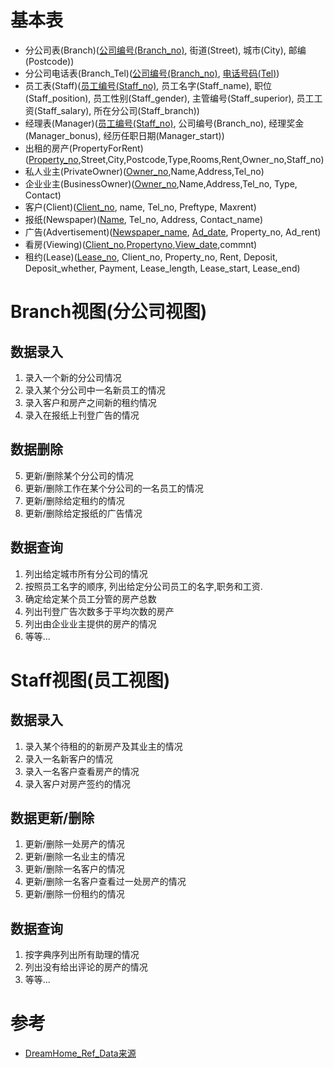 # 基本表
- 分公司表(Branch)(<u>公司编号(Branch_no)</u>, 街道(Street), 城市(City), 邮编(Postcode))
- 分公司电话表(Branch_Tel)(<u>公司编号(Branch_no)</u>, <u>电话号码(Tel)</u>)
- 员工表(Staff)(<u>员工编号(Staff_no)</u>, 员工名字(Staff_name), 职位(Staff_position), 员工性别(Staff_gender), 主管编号(Staff_superior), 员工工资(Staff_salary), 所在分公司(Staff_branch))
- 经理表(Manager)(<u>员工编号(Staff_no)</u>, 公司编号(Branch_no), 经理奖金(Manager_bonus), 经历任职日期(Manager_start))
- 出租的房产(PropertyForRent)(<u>Property_no</u>,Street,City,Postcode,Type,Rooms,Rent,Owner_no,Staff_no)
- 私人业主(PrivateOwner)(<u>Owner_no</u>,Name,Address,Tel_no)
- 企业业主(BusinessOwner)(<u>Owner_no</u>,Name,Address,Tel_no, Type, Contact)
- 客户(Client)(<u>Client_no</u>, name, Tel_no, Preftype, Maxrent)
- 报纸(Newspaper)(<u>Name</u>, Tel_no, Address, Contact_name)
- 广告(Advertisement)(<u>Newspaper_name</u>, <u>Ad_date</u>, Property_no, Ad_rent)
- 看房(Viewing)(<u>Client_no</u>,<u>Propertyno</u>,<u>View_date</u>,commnt)
- 租约(Lease)(<u>Lease_no</u>, Client_no, Property_no, Rent, Deposit, Deposit_whether, Payment, Lease_length, Lease_start, Lease_end)

# Branch视图(分公司视图)
## 数据录入
1. 录入一个新的分公司情况
2. 录入某个分公司中一名新员工的情况
3. 录入客户和房产之间新的租约情况
4. 录入在报纸上刊登广告的情况
## 数据删除
5. 更新/删除某个分公司的情况
6. 更新/删除工作在某个分公司的一名员工的情况
7. 更新/删除给定租约的情况
8. 更新/删除给定报纸的广告情况
## 数据查询
1. 列出给定城市所有分公司的情况
2. 按照员工名字的顺序, 列出给定分公司员工的名字,职务和工资.
3. 确定给定某个员工分管的房产总数
4. 列出刊登广告次数多于平均次数的房产
5. 列出由企业业主提供的房产的情况
6. 等等...

# Staff视图(员工视图)
## 数据录入
1. 录入某个待租的的新房产及其业主的情况
2. 录入一名新客户的情况
3. 录入一名客户查看房产的情况
4. 录入客户对房产签约的情况

## 数据更新/删除
1. 更新/删除一处房产的情况
2. 更新/删除一名业主的情况
3. 更新/删除一名客户的情况
4. 更新/删除一名客户查看过一处房产的情况
5. 更新/删除一份租约的情况

## 数据查询
1. 按字典序列出所有助理的情况
2. 列出没有给出评论的房产的情况
3. 等等...




# 参考
- [DreamHome_Ref_Data来源](http://www.ccs.neu.edu/home/ekanou/teaching/spring04/CSG102/dreamHome/)

